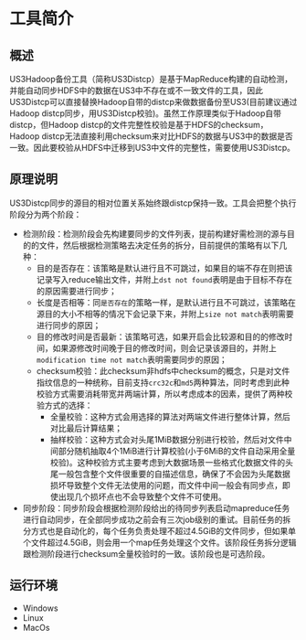 # 工具简介

## 概述

US3Hadoop备份工具（简称US3Distcp）是基于MapReduce构建的自动检测，并能自动同步HDFS中的数据在US3中不存在或不一致文件的工具，因此US3Distcp可以直接替换Hadoop自带的distcp来做数据备份至US3(目前建议通过Hadoop distcp同步，用US3Distcp校验)。虽然工作原理类似于Hadoop自带distcp，但Hadoop distcp的文件完整性校验是基于HDFS的checksum，Hadoop distcp无法直接利用checksum来对比HDFS的数据与US3中的数据是否一致。因此要校验从HDFS中迁移到US3中文件的完整性，需要使用US3Distcp。

## 原理说明

US3Distcp同步的源目的相对位置关系始终跟distcp保持一致。工具会把整个执行阶段分为两个阶段：

- 检测阶段：检测阶段会先构建要同步的文件列表，提前构建好需检测的源与目的的文件，然后根据检测策略去决定任务的拆分，目前提供的策略有以下几种：
  - 目的是否存在：该策略是默认进行且不可跳过，如果目的端不存在则把该记录写入reduce输出文件，并附上`dst not found`表明是由于目标不存在的原因需要进行同步；
  - 长度是否相等：同`是否存在`的策略一样，是默认进行且不可跳过，该策略在源目的大小不相等的情况下会记录下来，并附上`size not match`表明需要进行同步的原因；
  - 目的修改时间是否最新：该策略可选，如果开启会比较源和目的的修改时间，如果源修改时间晚于目的修改时间，则会记录该源目的，并附上`modification time not match`表明需要同步的原因；
  - checksum校验：此checksum非hdfs中checksum的概念，只是对文件指纹信息的一种统称，目前支持`crc32c`和`md5`两种算法，同时考虑到此种校验方式需要消耗带宽并两端计算，所以考虑成本的因素，提供了两种校验方式的选择：
    - 全量校验：这种方式会用选择的算法对两端文件进行整体计算，然后对比最后计算结果；
    - 抽样校验：这种方式会对头尾1MiB数据分别进行校验，然后对文件中间部分随机抽取4个1MiB进行计算校验(小于6MiB的文件自动采用全量校验)。这种校验方式主要考虑到大数据场景一些格式化数据文件的头尾一般包含整个文件很重要的自描述信息，确保了不会因为头尾数据损坏导致整个文件无法使用的问题，而文件中间一般会有同步点，即使出现几个损坏点也不会导致整个文件不可使用。
- 同步阶段：同步阶段会根据检测阶段给出的待同步列表启动mapreduce任务进行自动同步，在全部同步成功之前会有三次job级别的重试。目前任务的拆分方式也是自动化的，每个任务负责处理不超过4.5GiB的文件同步，但如果单个文件超过4.5GiB，则会用一个map任务处理这个文件。该阶段任务拆分逻辑跟检测阶段进行checksum全量校验时的一致。该阶段也是可选阶段。

## 运行环境

- Windows
- Linux
- MacOs


